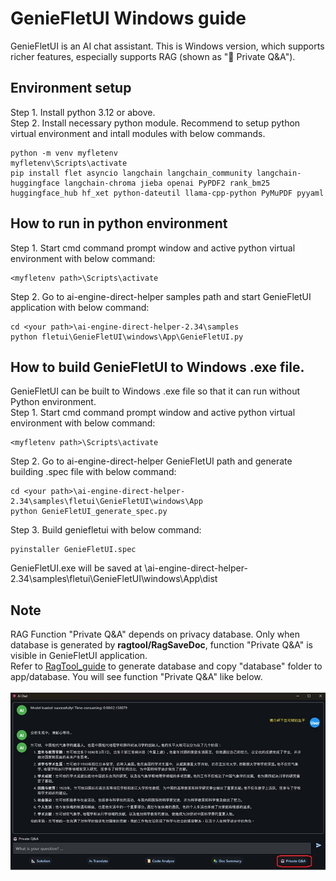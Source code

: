 # GenieFletUI Windows guide

GenieFletUI is an AI chat assistant. This is Windows version, which supports richer features, especially supports RAG (shown as "🤖 Private Q&A").

## Environment setup

Step 1. Install python 3.12 or above.<br>
Step 2. Install necessary python module. Recommend to setup python virtual environment and intall modules with below commands.<br>
```
python -m venv myfletenv
myfletenv\Scripts\activate
pip install flet asyncio langchain langchain_community langchain-huggingface langchain-chroma jieba openai PyPDF2 rank_bm25 huggingface_hub hf_xet python-dateutil llama-cpp-python PyMuPDF pyyaml
```

## How to run in python environment

Step 1. Start cmd command prompt window and active python virtual environment with below command:
```
<myfletenv path>\Scripts\activate
```
Step 2. Go to ai-engine-direct-helper samples path and start GenieFletUI application with below command:
```
cd <your path>\ai-engine-direct-helper-2.34\samples
python fletui\GenieFletUI\windows\App\GenieFletUI.py
```

## How to build GenieFletUI to Windows .exe file.

GenieFletUI can be built to Windows .exe file so that it can run without Python environment.<br>
Step 1. Start cmd command prompt window and active python virtual environment with below command:
```
<myfletenv path>\Scripts\activate
```
Step 2. Go to ai-engine-direct-helper GenieFletUI path and generate building .spec file with below command:
```
cd <your path>\ai-engine-direct-helper-2.34\samples\fletui\GenieFletUI\windows\App
python GenieFletUI_generate_spec.py
```
Step 3. Build geniefletui with below command:
```
pyinstaller GenieFletUI.spec
```
GenieFletUI.exe will be saved at <your path>\ai-engine-direct-helper-2.34\samples\fletui\GenieFletUI\windows\App\dist <br>

## Note

RAG Function "Private Q&A" depends on privacy database. Only when database is generated by **ragtool/RagSaveDoc**, function "Private Q&A" is visible in GenieFletUI application.<br>
Refer to [RagTool_guide](ragtool/README.md) to generate database and copy "database" folder to app/database. You will see function "Private Q&A" like below.<br><br>
![image-GenieFletUI_PrintScreen](App/assets/GenieFletUI_PrintScreen.jpg)
